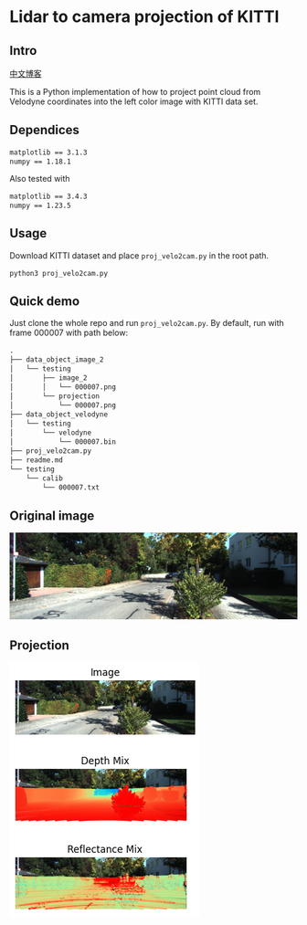 # Lidar to camera projection of KITTI
## Intro
[中文博客](https://www.cnblogs.com/azureology/p/14004131.html)

This is a Python implementation of how to project point cloud from Velodyne coordinates into the left color image with KITTI data set.
## Dependices
```
matplotlib == 3.1.3
numpy == 1.18.1
```

Also tested with
```
matplotlib == 3.4.3
numpy == 1.23.5
```
## Usage
Download KITTI dataset and place `proj_velo2cam.py` in the root path.
```
python3 proj_velo2cam.py
```
## Quick demo
Just clone the whole repo and run `proj_velo2cam.py`.
By default, run with frame 000007 with path below:
```
.
├── data_object_image_2
│   └── testing
│       ├── image_2
│       │   └── 000007.png
│       └── projection
│           └── 000007.png
├── data_object_velodyne
│   └── testing
│       └── velodyne
│           └── 000007.bin
├── proj_velo2cam.py
├── readme.md
└── testing
    └── calib
        └── 000007.txt
```
## Original image
![](./data_object_image_2/testing/image_2/000000.png)
## Projection
![](./data_object_image_2/testing/projection/000000.png)
